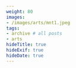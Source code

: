 ```yaml
---
weight: 80
images:
- /images/arts/mnt1.jpeg
tags:
- archive # all posts
- arts
hideTitle: true
hideExif: true
hideDate: true
---
```


